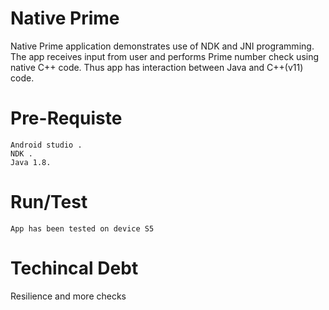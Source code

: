 # Native Prime

Native Prime application demonstrates use of NDK and JNI programming. The app receives input from user and performs 
Prime number check using native C++ code. Thus app has interaction between Java and C++(v11) code.

# Pre-Requiste

    Android studio . 
    NDK .
    Java 1.8.

# Run/Test
    App has been tested on device S5 


# Techincal Debt
  Resilience and more checks
